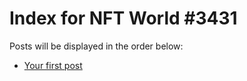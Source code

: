 # Index for NFT World #3431
Posts will be displayed in the order below:

- [Your first post](./001-first.md)


